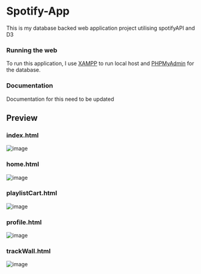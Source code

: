 # Spotify-App
This is my database backed web application project utilising spotifyAPI and D3

### Running the web
To run this application, I use [XAMPP](https://www.apachefriends.org/) to run local host and [PHPMyAdmin](https://www.phpmyadmin.net/) for the database.

### Documentation
Documentation for this need to be updated 

## Preview

### index.html
![image](https://github.com/patrick-ed/Spotify-App/assets/131492545/89ad53ad-ad94-4f24-bb57-e638788d100b)


### home.html
![image](https://github.com/patrick-ed/Spotify-App/assets/131492545/65b449c3-7463-4ebe-871a-91d6410220e3)


### playlistCart.html
![image](https://github.com/patrick-ed/Spotify-App/assets/131492545/3e6af2b8-6aea-4df5-8545-40fc9348f662)


### profile.html
![image](https://github.com/patrick-ed/Spotify-App/assets/131492545/aff2f621-09a3-47bb-a709-36cffadced80)


### trackWall.html
![image](https://github.com/patrick-ed/Spotify-App/assets/131492545/4dafaf7b-4372-41f6-98a3-51c414f7610a)











